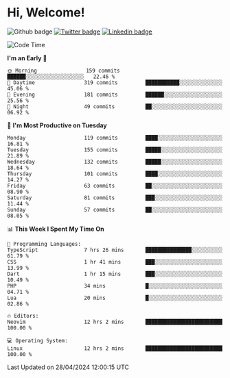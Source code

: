   # Hi, Welcome!
  ![Github badge](https://img.shields.io/github/followers/kraken-afk.svg?style=social&label=Follow&maxAge=2592000)
  [![Twitter badge](https://img.shields.io/badge/-Twitter-00acee?style=flat-square&logo=Twitter&logoColor=white)](https://twitter.com/trshppl)
  [![Linkedin badge](https://img.shields.io/badge/LinkedIn-0077B5?style=flat-square&logo=linkedin&logoColor=white)](https://www.linkedin.com/in/noveanrer)
<!--START_SECTION:waka-->
![Code Time](http://img.shields.io/badge/Code%20Time-166%20hrs%2026%20mins-blue)

**I'm an Early 🐤** 

```text
🌞 Morning                159 commits         ██████░░░░░░░░░░░░░░░░░░░   22.46 % 
🌆 Daytime                319 commits         ███████████░░░░░░░░░░░░░░   45.06 % 
🌃 Evening                181 commits         ██████░░░░░░░░░░░░░░░░░░░   25.56 % 
🌙 Night                  49 commits          ██░░░░░░░░░░░░░░░░░░░░░░░   06.92 % 
```
📅 **I'm Most Productive on Tuesday** 

```text
Monday                   119 commits         ████░░░░░░░░░░░░░░░░░░░░░   16.81 % 
Tuesday                  155 commits         █████░░░░░░░░░░░░░░░░░░░░   21.89 % 
Wednesday                132 commits         █████░░░░░░░░░░░░░░░░░░░░   18.64 % 
Thursday                 101 commits         ████░░░░░░░░░░░░░░░░░░░░░   14.27 % 
Friday                   63 commits          ██░░░░░░░░░░░░░░░░░░░░░░░   08.90 % 
Saturday                 81 commits          ███░░░░░░░░░░░░░░░░░░░░░░   11.44 % 
Sunday                   57 commits          ██░░░░░░░░░░░░░░░░░░░░░░░   08.05 % 
```


📊 **This Week I Spent My Time On** 

```text
💬 Programming Languages: 
TypeScript               7 hrs 26 mins       ███████████████░░░░░░░░░░   61.79 % 
CSS                      1 hr 41 mins        ███░░░░░░░░░░░░░░░░░░░░░░   13.99 % 
Dart                     1 hr 15 mins        ███░░░░░░░░░░░░░░░░░░░░░░   10.49 % 
PHP                      34 mins             █░░░░░░░░░░░░░░░░░░░░░░░░   04.71 % 
Lua                      20 mins             █░░░░░░░░░░░░░░░░░░░░░░░░   02.86 % 

🔥 Editors: 
Neovim                   12 hrs 2 mins       █████████████████████████   100.00 % 

💻 Operating System: 
Linux                    12 hrs 2 mins       █████████████████████████   100.00 % 
```


 Last Updated on 28/04/2024 12:00:15 UTC
<!--END_SECTION:waka-->